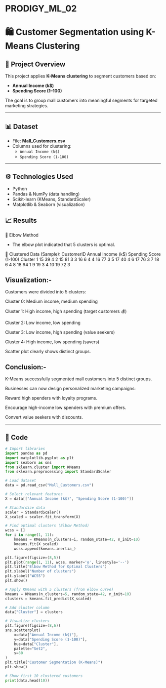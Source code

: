 # PRODIGY_ML_02

# 🛍️ Customer Segmentation using K-Means Clustering

## 📌 Project Overview
This project applies **K-Means clustering** to segment customers based on:
- **Annual Income (k$)**
- **Spending Score (1–100)**

The goal is to group mall customers into meaningful segments for targeted marketing strategies.

---

## 📊 Dataset
- File: **Mall_Customers.csv**
- Columns used for clustering:
  - `Annual Income (k$)`
  - `Spending Score (1-100)`

---

## ⚙️ Technologies Used
- Python  
- Pandas & NumPy (data handling)  
- Scikit-learn (KMeans, StandardScaler)  
- Matplotlib & Seaborn (visualization)  


## 📈 Results
🔹 Elbow Method
- The elbow plot indicated that 5 clusters is optimal.

🔹 Clustered Data (Sample):
CustomerID	Annual Income (k$)	Spending Score (1-100)	Cluster
1	                 15	                  39	               4
2	                 15	                  81	               3
3	                 16	                  6                  4
4	                 16	                  77	               3
5	                 17	                  40                 4
6	                 17	                  76	               3
7	                 18	                  6	                 4
8	                 18	                  94	               1
9	                 19	                  3	                 4
10	               19	                  72	               3


## Visualization:-

Customers were divided into 5 clusters:

Cluster 0: Medium income, medium spending

Cluster 1: High income, high spending (target customers 💰)

Cluster 2: Low income, low spending

Cluster 3: Low income, high spending (value seekers)

Cluster 4: High income, low spending (savers)

Scatter plot clearly shows distinct groups.

## Conclusion:-

K-Means successfully segmented mall customers into 5 distinct groups.

Businesses can now design personalized marketing campaigns:

Reward high spenders with loyalty programs.

Encourage high-income low spenders with premium offers.

Convert value seekers with discounts.



---

## 📜 Code
```python
# Import libraries
import pandas as pd
import matplotlib.pyplot as plt
import seaborn as sns
from sklearn.cluster import KMeans
from sklearn.preprocessing import StandardScaler

# Load dataset
data = pd.read_csv("Mall_Customers.csv")

# Select relevant features
X = data[["Annual Income (k$)", "Spending Score (1-100)"]]

# Standardize data
scaler = StandardScaler()
X_scaled = scaler.fit_transform(X)

# Find optimal clusters (Elbow Method)
wcss = []
for i in range(1, 11):
    kmeans = KMeans(n_clusters=i, random_state=42, n_init=10)
    kmeans.fit(X_scaled)
    wcss.append(kmeans.inertia_)

plt.figure(figsize=(8,5))
plt.plot(range(1, 11), wcss, marker='o', linestyle='--')
plt.title("Elbow Method for Optimal Clusters")
plt.xlabel("Number of clusters")
plt.ylabel("WCSS")
plt.show()

# Apply KMeans with 5 clusters (from elbow curve)
kmeans = KMeans(n_clusters=5, random_state=42, n_init=10)
clusters = kmeans.fit_predict(X_scaled)

# Add cluster column
data["Cluster"] = clusters

# Visualize clusters
plt.figure(figsize=(8,6))
sns.scatterplot(
    x=data["Annual Income (k$)"],
    y=data["Spending Score (1-100)"],
    hue=data["Cluster"],
    palette="Set2",
    s=80
)
plt.title("Customer Segmentation (K-Means)")
plt.show()

# Show first 10 clustered customers
print(data.head(10))
